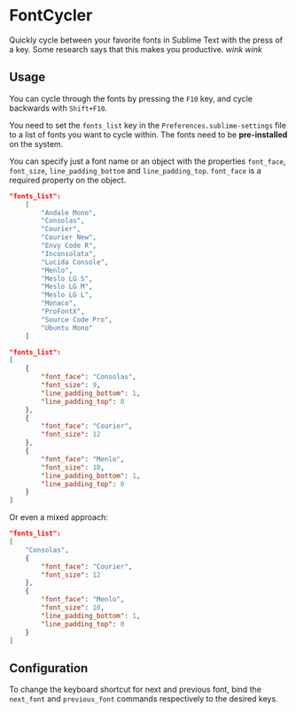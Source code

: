FontCycler
==========

Quickly cycle between your favorite fonts in Sublime Text with the press of a key. Some research says that this makes you productive. *wink* *wink*

Usage
-----

You can cycle through the fonts by pressing the `F10` key, and cycle backwards with `Shift+F10`.

You need to set the `fonts_list` key in the `Preferences.sublime-settings` file to a list of fonts you want to cycle within. The fonts need to be **pre-installed** on the system.

You can specify just a font name or an object with the properties `font_face`, `font_size`, `line_padding_bottom` and `line_padding_top`. `font_face` is a required property on the object.

```JSON
"fonts_list":
	[
		"Andale Mono",
		"Consolas",
		"Courier",
		"Courier New",
		"Envy Code R",
		"Inconsolata",
		"Lucida Console",
		"Menlo",
		"Meslo LG S",
		"Meslo LG M",
		"Meslo LG L",
		"Monaco",
		"ProFontX",
		"Source Code Pro",
		"Ubuntu Mono"
	]
```

```JSON
"fonts_list":
[
	{
		"font_face": "Consolas",
		"font_size": 9,
		"line_padding_bottom": 1,
		"line_padding_top": 0
	},
	{
		"font_face": "Courier",
		"font_size": 12
	},
	{
		"font_face": "Menlo",
		"font_size": 10,
		"line_padding_bottom": 1,
		"line_padding_top": 0
	}
]
```

Or even a mixed approach:

```JSON
"fonts_list":
[
	"Consolas",
	{
		"font_face": "Courier",
		"font_size": 12
	},
	{
		"font_face": "Menlo",
		"font_size": 10,
		"line_padding_bottom": 1,
		"line_padding_top": 0
	}
]
```

Configuration
-------------

To change the keyboard shortcut for next and previous font, bind the `next_font` and `previous_font` commands respectively to the desired keys.
